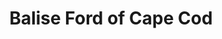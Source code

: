 ---
title: "Balise Ford of Cape Cod"
url: /barnstable-hyannis/balise-ford-of-cape-cod/
shop: Autohaus
---